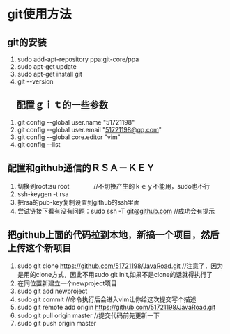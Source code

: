# git使用方法
## git的安装
1. sudo add-apt-repository ppa:git-core/ppa
2. sudo apt-get update
3. sudo apt-get install git
4. git --version

## 　配置ｇｉｔ的一些参数
1. git config --global user.name "51721198"
2. git config --global user.email "51721198@qq.com"
3. git config --global core.editor "vim"
4. git config --list

##  配置和github通信的ＲＳＡ－ＫＥＹ
1. 切换到root:su root　　　　//不切换产生的ｋｅｙ不能用，sudo也不行
2. ssh-keygen -t rsa
3. 把rsa的pub-key复制设置到github的ssh里面
4. 尝试链接下看有没有问题：sudo ssh -T git@github.com   //成功会有提示

## 把github上面的代码拉到本地，新搞一个项目，然后上传这个新项目
1. sudo git clone https://github.com/51721198/JavaRoad.git  //注意了，因为是用的clone方式，因此不用sudo git init,如果不是clone的话就得执行了
2. 在同位置新建立一个newproject项目
3. sudo git add newproject
4. sudo git commit   //命令执行后会进入vim让你给这次提交写个描述
5. sudo git remote add origin https://github.com/51721198/JavaRoad.git
6. sudo git pull origin master    //提交代码前先更新一下
7. sudo git push origin master


 
